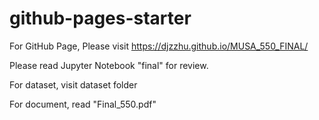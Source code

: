 # github-pages-starter

For GitHub Page, Please visit https://djzzhu.github.io/MUSA_550_FINAL/

Please read Jupyter Notebook "final" for review. 

For dataset, visit dataset folder 

For document, read "Final_550.pdf"

